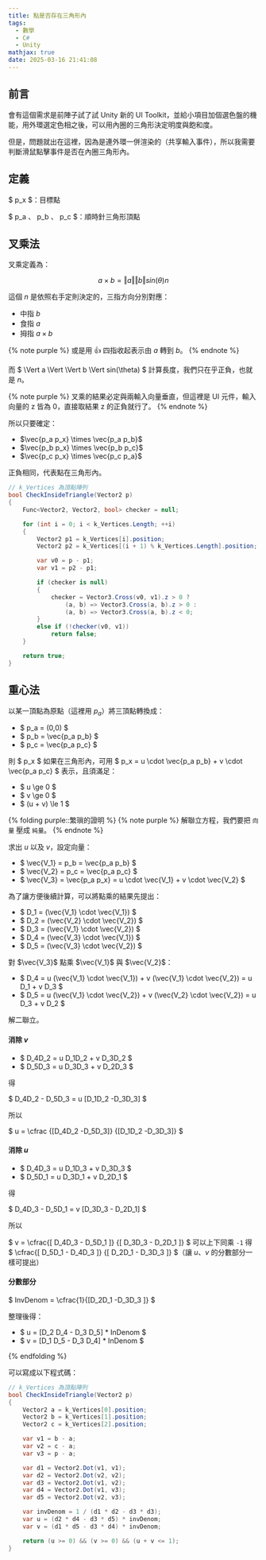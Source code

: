 ```yaml
---
title: 點是否存在三角形內
tags:
  - 數學
  - C#
  - Unity
mathjax: true
date: 2025-03-16 21:41:08
---
```



## 前言

會有這個需求是前陣子試了試 Unity 新的 UI Toolkit，並給小項目加個選色盤的機能，用外環選定色相之後，可以用內圈的三角形決定明度與飽和度。

但是，問題就出在這裡，因為是連外環一併渲染的（共享輸入事件），所以我需要判斷滑鼠點擊事件是否在內圈三角形內。

## 定義

$ p_x $：目標點

$ p_a $、$ p_b $、$ p_c $：順時針三角形頂點

## 叉乘法

叉乘定義為：

$$
a \times b= \Vert a \Vert \Vert b \Vert sin(\theta) n
$$

這個 $n$ 是依照右手定則決定的，三指方向分別對應：

- 中指 $b$
- 食指 $a$
- 拇指 $a \times b$

{% note purple %}
或是用 👍 四指收起表示由 $a$ 轉到 $b$。
{% endnote %}

而 $ \Vert a \Vert \Vert b \Vert sin(\theta) $ 計算長度，我們只在乎正負，也就是 $n$。

{% note purple %}
叉乘的結果必定與兩輸入向量垂直，但這裡是 UI 元件，輸入向量的 z 皆為 0，直接取結果 z 的正負就行了。
{% endnote %}

所以只要確定：

- $\vec{p_a p_x} \times \vec{p_a p_b}$
- $\vec{p_b p_x} \times \vec{p_b p_c}$
- $\vec{p_c p_x} \times \vec{p_c p_a}$

正負相同，代表點在三角形內。

```C#
// k_Vertices 為頂點陣列
bool CheckInsideTriangle(Vector2 p)
{
    Func<Vector2, Vector2, bool> checker = null;

    for (int i = 0; i < k_Vertices.Length; ++i)
    {
        Vector2 p1 = k_Vertices[i].position;
        Vector2 p2 = k_Vertices[(i + 1) % k_Vertices.Length].position;

        var v0 = p - p1;
        var v1 = p2 - p1;

        if (checker is null)
        {
            checker = Vector3.Cross(v0, v1).z > 0 ?
                (a, b) => Vector3.Cross(a, b).z > 0 :
                (a, b) => Vector3.Cross(a, b).z < 0;
        }
        else if (!checker(v0, v1))
            return false;
    }

    return true;
}
```

## 重心法

以某一頂點為原點（這裡用 $p_a$）將三頂點轉換成：

- $ p_a = (0,0) $
- $ p_b = \vec{p_a p_b} $
- $ p_c = \vec{p_a p_c} $

則 $ p_x $ 如果在三角形內，可用 $ p_x = u \cdot \vec{p_a p_b} + v \cdot \vec{p_a p_c} $ 表示，且須滿足：

- $ u \ge 0 $
- $ v \ge 0 $
- $ (u + v) \le 1 $

{% folding purple::繁瑣的證明 %}
{% note purple %}
解聯立方程，我們要把 `向量` 壓成 `純量`。
{% endnote %}

求出 $u$ 以及 $v$，設定向量：

- $ \vec{V_1} = p_b = \vec{p_a p_b} $
- $ \vec{V_2} = p_c = \vec{p_a p_c} $
- $ \vec{V_3} = \vec{p_a p_x} = u \cdot \vec{V_1} + v \cdot \vec{V_2} $

為了讓方便後續計算，可以將點乘的結果先提出：

- $ D_1 = (\vec{V_1} \cdot \vec{V_1}) $
- $ D_2 = (\vec{V_2} \cdot \vec{V_2}) $
- $ D_3 = (\vec{V_1} \cdot \vec{V_2}) $
- $ D_4 = (\vec{V_3} \cdot \vec{V_1}) $
- $ D_5 = (\vec{V_3} \cdot \vec{V_2}) $

對 $\vec{V_3}$ 點乘 $\vec{V_1}$ 與 $\vec{V_2}$：

- $ D_4 = u (\vec{V_1} \cdot \vec{V_1}) + v (\vec{V_1} \cdot \vec{V_2}) = u D_1 + v D_3 $
- $ D_5 = u (\vec{V_1} \cdot \vec{V_2}) + v (\vec{V_2} \cdot \vec{V_2}) = u D_3 + v D_2 $

解二聯立。

#### 消除 $v$

- $ D_4D_2 = u D_1D_2 + v D_3D_2 $
- $ D_5D_3 = u D_3D_3 + v D_2D_3 $

得

$
D_4D_2 - D_5D_3 = u [D_1D_2 -D_3D_3]
$

所以

$
u =
\cfrac
{[D_4D_2 -D_5D_3]}
{[D_1D_2 -D_3D_3]}
$

#### 消除 $u$

- $ D_4D_3 = u D_1D_3 + v D_3D_3 $
- $ D_5D_1 = u D_3D_1 + v D_2D_1 $

得

$
D_4D_3 - D_5D_1 =
v [D_3D_3 - D_2D_1] $

所以

$
v =
\cfrac{[
D_4D_3 -
D_5D_1
]}
{[
D_3D_3 -
D_2D_1
]}
$ 可以上下同乘 `-1` 得 $
\cfrac{[
D_5D_1 -
D_4D_3
]}
{[
D_2D_1 -
D_3D_3 
]}
$（讓 $u$、$v$ 的分數部分一樣可提出）

#### 分數部分

$
InvDenom = \cfrac{1}{[D_2D_1 -D_3D_3 ]}
$

整理後得：

- $ u = [D_2 D_4 - D_3 D_5] \* InDenom $
- $ v = [D_1 D_5 - D_3 D_4] \* InDenom $

{% endfolding %}

可以寫成以下程式碼：

```C#
// k_Vertices 為頂點陣列
bool CheckInsideTriangle(Vector2 p)
{
    Vector2 a = k_Vertices[0].position;
    Vector2 b = k_Vertices[1].position;
    Vector2 c = k_Vertices[2].position;

    var v1 = b - a;
    var v2 = c - a;
    var v3 = p - a;

    var d1 = Vector2.Dot(v1, v1);
    var d2 = Vector2.Dot(v2, v2);
    var d3 = Vector2.Dot(v1, v2);
    var d4 = Vector2.Dot(v1, v3);
    var d5 = Vector2.Dot(v2, v3);

    var invDenom = 1 / (d1 * d2 - d3 * d3);
    var u = (d2 * d4 - d3 * d5) * invDenom;
    var v = (d1 * d5 - d3 * d4) * invDenom;

    return (u >= 0) && (v >= 0) && (u + v <= 1);
}
```
